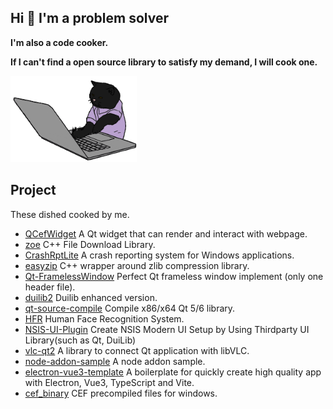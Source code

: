 ## Hi 👋 I'm a problem solver

**I'm also a code cooker.** 

**If I can't find a open source library to satisfy my demand, I will cook one.**

<img src="https://github.com/winsoft666/winsoft666/blob/main/hacker_a.gif?raw=true.gif" width="40%">

## Project
These dished cooked by me.

- [QCefWidget](https://github.com/winsoft666/QCefWidget)
    A Qt widget that can render and interact with webpage.
- [zoe](https://github.com/winsoft666/zoe)
    C++ File Download Library.
- [CrashRptLite](https://github.com/winsoft666/CrashRptLite)
    A crash reporting system for Windows applications.
- [easyzip](https://github.com/winsoft666/easyzip)
    C++ wrapper around zlib compression library.
- [Qt-FramelessWindow](https://github.com/winsoft666/Qt-FramelessWindow)
    Perfect Qt frameless window implement (only one header file).
- [duilib2](https://github.com/winsoft666/duilib2)
    Duilib enhanced version.
- [qt-source-compile](https://github.com/winsoft666/qt-source-compile)
    Compile x86/x64 Qt 5/6 library.
- [HFR](https://github.com/winsoft666/HFR)
    Human Face Recognition System.
- [NSIS-UI-Plugin](https://github.com/winsoft666/NSIS-UI-Plugin)
    Create NSIS Modern UI Setup by Using Thirdparty UI Library(such as Qt, DuiLib)
- [vlc-qt2](https://github.com/winsoft666/vlc-qt2)
    A library to connect Qt application with libVLC.
- [node-addon-sample](https://github.com/winsoft666/node-addon-sample)
    A node addon sample.
- [electron-vue3-template](https://github.com/winsoft666/electron-vue3-template)
    A boilerplate for quickly create high quality app with Electron, Vue3, TypeScript and Vite.
- [cef_binary](https://github.com/winsoft666/cef_binary)
    CEF precompiled files for windows.